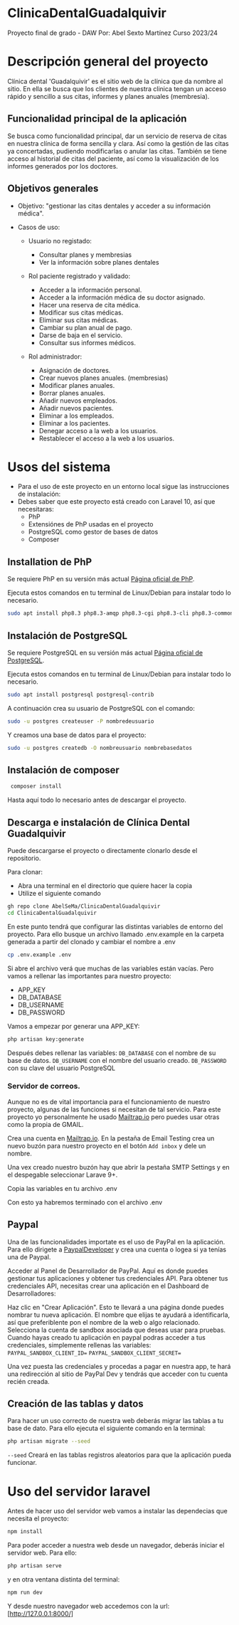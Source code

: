 # ClinicaDentalGuadalquivir

Proyecto final de grado - DAW
Por: Abel Sexto Martínez
Curso 2023/24

# Descripción general del proyecto

Clínica dental 'Guadalquivir' es el sitio web de la clínica que da nombre al sitio. En ella se busca
que los clientes de nuestra clinica tengan un acceso rápido y sencillo a sus citas, informes y planes
anuales (membresia).

## Funcionalidad principal de la aplicación

Se busca como funcionalidad principal, dar un servicio de reserva de citas en nuestra clínica
de forma sencilla y clara. Así como la gestión de las citas ya concertadas, pudiendo modificarlas
o anular las citas.
También se tiene acceso al historial de citas del paciente, así como la visualización de los informes
generados por los doctores.

## Objetivos generales

-   Objetivo: "gestionar las citas dentales y acceder a su información médica".
-   Casos de uso:

    -   Usuario no registado:

        -   Consultar planes y membresias
        -   Ver la información sobre planes dentales

    -   Rol paciente registrado y validado:

        -   Acceder a la información personal.
        -   Acceder a la información médica de su doctor asignado.
        -   Hacer una reserva de cita médica.
        -   Modificar sus citas médicas.
        -   Eliminar sus citas médicas.
        -   Cambiar su plan anual de pago.
        -   Darse de baja en el servicio.
        -   Consultar sus informes médicos.

    -   Rol administrador:
        -   Asignación de doctores.
        -   Crear nuevos planes anuales. (membresias)
        -   Modificar planes anuales.
        -   Borrar planes anuales.
        -   Añadir nuevos empleados.
        -   Añadir nuevos pacientes.
        -   Eliminar a los empleados.
        -   Eliminar a los pacientes.
        -   Denegar acceso a la web a los usuarios.
        -   Restablecer el acceso a la web a los usuarios.

# Usos del sistema

-   Para el uso de este proyecto en un entorno local sigue las instrucciones de instalación:
-   Debes saber que este proyecto está creado con Laravel 10, así que necesitaras:
    -   PhP
    -   Extensiónes de PhP usadas en el proyecto
    -   PostgreSQL como gestor de bases de datos
    -   Composer

## Installation de PhP

Se requiere PhP en su versión más actual [Página oficial de PhP](https://www.postgresql.org/).

Ejecuta estos comandos en tu terminal de Linux/Debian para instalar todo lo necesario.

```sh
sudo apt install php8.3 php8.3-amqp php8.3-cgi php8.3-cli php8.3-common php8.3-curl php8.3-fpm php8.3-gd php8.3-igbinary php8.3-intl php8.3-mbstring php8.3-opcache php8.3-pgsql php8.3-readline php8.3-redis php8.3-sqlite3 php8.3-xml php8.3-zip php8.3-bcmath php8.3-gmp php-imagick
```

## Instalación de PostgreSQL

Se requiere PostgreSQL en su versión más actual [Página oficial de PostgreSQL](https://php.net).

Ejecuta estos comandos en tu terminal de Linux/Debian para instalar todo lo necesario.

```sh
sudo apt install postgresql postgresql-contrib
```

A continuación crea su usuario de PostgreSQL con el comando:

```sh
sudo -u postgres createuser -P nombredeusuario
```

Y creamos una base de datos para el proyecto:

```sh
sudo -u postgres createdb -O nombreusuario nombrebasedatos
```
## Instalación de composer
```sh
 composer install
```
Hasta aquí todo lo necesario antes de descargar el proyecto.

## Descarga e instalación de Clínica Dental Guadalquivir

Puede descargarse el proyecto o directamente clonarlo desde el repositorio.

Para clonar:

-   Abra una terminal en el directorio que quiere hacer la copia
-   Utilize el siguiente comando

```sh
gh repo clone AbelSeMa/ClinicaDentalGuadalquivir
cd ClinicaDentalGuadalquivir
```

En este punto tendrá que configurar las distintas variables de entorno del proyecto. Para ello busque un archivo
llamado .env.example en la carpeta generada a partir del clonado y cambiar el nombre a .env

```sh
cp .env.example .env
```

Si abre el archivo verá que muchas de las variables están vacías. Pero vamos a rellenar las importantes para nuestro proyecto:

-   APP_KEY
-   DB_DATABASE
-   DB_USERNAME
-   DB_PASSWORD

Vamos a empezar por generar una APP_KEY:

```sh
php artisan key:generate
```

Después debes rellenar las variables:
`DB_DATABASE` con el nombre de su base de datos.
`DB_USERNAME` con el nombre del usuario creado.
`DB_PASSWORD` con su clave del usuario PostgreSQL

### Servidor de correos.

Aunque no es de vital importancia para el funcionamiento de nuestro proyecto,
algunas de las funciones si necesitan de tal servicio.
Para este proyecto yo personalmente he usado [Mailtrap.io](https://mailtrap.io/)
pero puedes usar otras como la propia de GMAIL.

Crea una cuenta en [Mailtrap.io](https://mailtrap.io/). En la pestaña de Email Testing crea un nuevo buzón para nuestro proyecto en el botón `Add inbox` y dele un nombre.

Una vex creado nuestro buzón hay que abrir la pestaña SMTP Settings y en el despegable seleccionar Larave 9+.

Copia las variables en tu archivo .env

Con esto ya habremos terminado con el archivo .env

## Paypal

Una de las funcionalidades importate es el uso de PayPal en la aplicación. Para ello dirigete a [PaypalDeveloper](https://developer.paypal.com/home) y crea una cuenta o logea si ya tenías una de Paypal.

Acceder al Panel de Desarrollador de PayPal. Aquí es donde puedes gestionar tus aplicaciones y obtener tus credenciales API. Para obtener tus credenciales API, necesitas crear una aplicación en el Dashboard de Desarrolladores:

Haz clic en "Crear Aplicación". Esto te llevará a una página donde puedes nombrar tu nueva aplicación. El nombre que elijas te ayudará a identificarla, así que preferiblente pon el nombre de la web o algo relacionado. Selecciona la cuenta de sandbox asociada que deseas usar para pruebas.
Cuando hayas creado tu aplicación en paypal podras acceder a tus credenciales, simplemente rellenas las variables:
`PAYPAL_SANDBOX_CLIENT_ID=`
`PAYPAL_SANDBOX_CLIENT_SECRET=`

Una vez puesta las credenciales y procedas a pagar en nuestra app, te hará una redirección al sitio de PayPal Dev y tendrás que acceder con tu cuenta recién creada.

## Creación de las tablas y datos
Para hacer un uso correcto de nuestra web deberás migrar las tablas a tu base de dato. Para ello ejecuta el siguiente comando en la terminal:
```sh
php artisan migrate --seed
```
`--seed` Creará en las tablas registros aleatorios para que la aplicación pueda funcionar.

# Uso del servidor laravel
Antes de hacer uso del servidor web vamos a instalar las dependecias que necesita el proyecto:
```sh
npm install
```
Para poder acceder a nuestra web desde un navegador, deberás iniciar el servidor web. Para ello:
```sh
php artisan serve
```
y en otra ventana distinta del terminal:
```sh
npm run dev
```
Y desde nuestro navegador web accedemos con la url: [http://127.0.0.1:8000/]